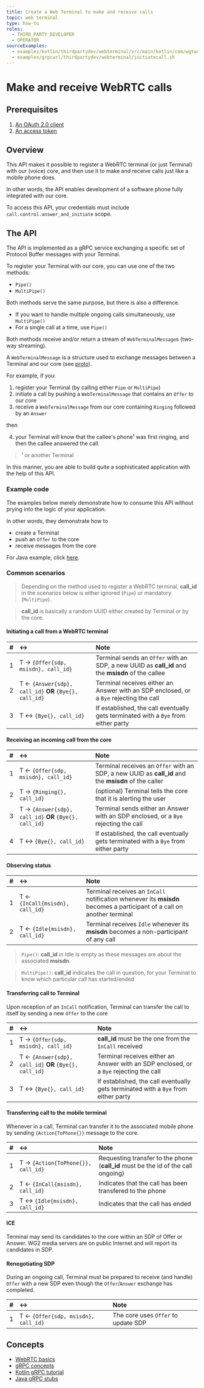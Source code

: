 ```yaml
---
title: Create a Web Terminal to make and receive calls
topic: web terminal
type: how-to
roles:
  - THIRD_PARTY_DEVELOPER
  - OPERATOR
sourceExamples:
  - examples/kotlin/thirdpartydev/webterminal/src/main/kotlin/com/wgtwo/examples/thirdpartydev/webterminal/InitiateCall.kt
  - examples/grpcurl/thirdpartydev/webterminal/initiatecall.sh
---
```


# Make and receive WebRTC calls

## Prerequisites
1. [An OAuth 2.0 client](/oauth-2-0/create-o-auth-2-0-client/)
2. [An access token](/oauth-2-0/get-client-access-token)

## Overview
This API makes it possible to register a WebRTC terminal (or just Terminal) with our (voice) core, and then use it to make and receive calls just like a mobile phone does.

In other words, the API enables development of a software phone fully integrated with our core.

To access this API, your credentials must include `call.control.answer_and_initiate` scope.

## The API

The API is implemented as a gRPC service exchanging a specific set of Protocol Buffer messages with your Terminal.

To register your Terminal with our core, you can use one of the two methods:
- `Pipe()`
- `MultiPipe()`

Both methods serve the same purpose, but there is also a difference.
- If you want to handle multiple ongoing calls simultaneously, use `MultiPipe()`
- For a single call at a time, use `Pipe()`

Both methods receive and/or return a stream of `WebTerminalMessage`s (two-way streaming).

A `WebTerminalMessage` is a structure used to exchange messages between a Terminal and our core (see [proto](/web-terminal/web-terminal-api-reference/)).

For example, if you:

1. register your Terminal (by calling either `Pipe` or `MultiPipe`)
2. initiate a call by pushing a `WebTerminalMessage` that contains an `Offer` to our core
3. receive a `WebTerminalMessage` from our core containing `Ringing` followed by an `Answer`

then

4. your Terminal will know that the callee's phone¹ was first ringing, and then the callee answered the call.

> ¹ or another Terminal

In this manner, you are able to build quite a sophisticated application with the help of this API.

### Example code

The examples below merely demonstrate how to consume this API without prying into the logic of your application.

In other words, they demonstrate how to
- create a Terminal
- push an `Offer` to the core
- receive messages from the core

For Java example, click [here](https://github.com/working-group-two/docs.wgtwo.com/blob/master/examples/kotlin/thirdpartydev/webterminal/src/main/kotlin/com/wgtwo/examples/thirdpartydev/webterminal/InitiateCall.java).

<CodeSnippet
:grpcurl="$sourceExamplesMap['examples/grpcurl/thirdpartydev/webterminal/initiatecall.sh']"
:kotlin="$sourceExamplesMap['examples/kotlin/thirdpartydev/webterminal/src/main/kotlin/com/wgtwo/examples/thirdpartydev/webterminal/InitiateCall.kt']"
/>

### Common scenarios

> Depending on the method used to register a WebRTC terminal, **call_id** in the scenarios below is either ignored (`Pipe`) or mandatory (`MultiPipe`).

> **call_id** is basically a random UUID either created by Terminal or by the core.

#### Initiating a call from a WebRTC terminal

| # | ↔ | Note |
| :--- | :--- | :--- |
|1|T → `{Offer{sdp, msisdn}, call_id}`|Terminal sends an `Offer` with an SDP, a new UUID as **call_id** and the **msisdn** of the callee|
|2|T ← `{Answer{sdp}, call_id}` **OR** `{Bye{}, call_id}`|Terminal receives either an Answer with an SDP enclosed, or a `Bye` rejecting the call|
|3|T ↔︎ `{Bye{}, call_id}`|If established, the call eventually gets terminated with a `Bye` from either party|

#### Receiving an incoming call from the core

| # | ↔ | Note |
| :--- | :--- | :--- |
|1|T ← `{Offer{sdp, msisdn}, call_id}`|Terminal receives an `Offer` with an SDP, a new UUID as **call_id** and the **msisdn** of the caller|
|2|T → `{Ringing{}, call_id}`|(optional) Terminal tells the core that it is alerting the user|
|3|T → `{Answer{sdp}, call_id}` **OR** `{Bye{}, call_id}`|Terminal sends either an Answer with an SDP enclosed, or a `Bye` rejecting the call|
|4|T ↔︎ `{Bye{}, call_id}`|If established, the call eventually gets terminated with a `Bye` from either party|

#### Observing status
| # | ↔ | Note |
| :--- | :--- | :--- |
|1|T ← `{InCall{msisdn}, call_id}`|Terminal receives an `InCall` notification whenever its **msisdn** becomes a participant of a call on another terminal|
|2|T ← `{Idle{msisdn}, call_id}`|Terminal receives `Idle` whenever its **msisdn** becomes a non-participant of any call|

> `Pipe()`: **call_id** in Idle is empty as these messages are about the associated **msisdn**.  

> `MultiPipe()`: **call_id** indicates the call in question, for your Terminal to know which particular call has started/ended

#### Transferring call to Terminal

Upon reception of an `InCall` notification, Terminal can transfer the call to itself by sending a new `Offer` to the core

| # | ↔ | Note |
| :--- | :--- | :--- |
|1|T → `{Offer{sdp, msisdn}, call_id}`|**call_id** must be the one from the `InCall` received|
|2|T ← `{Answer{sdp}, call_id}` **OR** `{Bye{}, call_id}`|Terminal receives either an Answer with an SDP enclosed, or a `Bye` rejecting the call|
|3|T ↔︎ `{Bye{}, call_id}`|If established, the call eventually gets terminated with a `Bye` from either party|

#### Transferring call to the mobile terminal

Whenever in a call, Terminal can transfer it to the associated mobile phone by sending `{Action{ToPhone{}}` message to the core.

| # | ↔ | Note |
| :--- | :--- | :--- |
|1|T → `{Action{ToPhone{}}, call_id}`|Requesting transfer to the phone (**call_id** must be the id of the call ongoing)|
|2|T ← `{InCall{msisdn}, call_id}`|Indicates that the call has been transfered to the phone|
|3|T ↔︎ `{Idle{msisdn}, call_id}`|Indicates that the call has ended|

#### ICE

Terminal may send its candidates to the core within an SDP of Offer or Answer. WG2 media servers are on public
Internet and will report its candidates in SDP.

#### Renegotiating SDP

During an ongoing call, Terminal must be prepared to receive (and handle) `Offer` with a new SDP even though the `Offer`/`Answer` exchange has completed.

| # | ↔ | Note |
| :--- | :--- | :--- |
|1|T ← `{Offer{sdp, msisdn}, call_id}`|The core uses `Offer` to update SDP|


## Concepts
* [WebRTC basics](https://developer.mozilla.org/en-US/docs/Web/API/WebRTC_API/Signaling_and_video_calling)
* [gRPC concepts](https://grpc.io/docs/guides/concepts/)
* [Kotlin gRPC tutorial](https://grpc.io/docs/languages/kotlin/basics/)
* [Java gRPC stubs](https://grpc.io/docs/reference/java/generated-code/)
